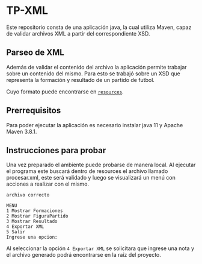 # TP-XML

Este repositorio consta de una aplicación java, la cual utiliza Maven,  capaz de validar archivos XML a partir del correspondiente XSD.

## Parseo de XML

Además de validar el contenido del archivo la aplicación permite trabajar sobre un contenido del mismo.
Para esto se trabajó sobre un XSD que representa la formación y resultado de un partido de futbol.

Cuyo formato puede encontrarse en [`resources`](./src/main/resources/xml-schema.xsd).

## Prerrequisitos

Para poder ejecutar la aplicación es necesario instalar java 11 y Apache Maven 3.8.1.

## Instrucciones para probar

Una vez preparado el ambiente puede probarse de manera local. Al ejecutar el programa este buscará dentro de resources el archivo llamado procesar.xml, este será validado y luego se visualizará un menú con acciones a realizar con el mismo.


``` Validando XML con XSD 
archivo correcto

MENU
1 Mostrar Formaciones
2 Mostrar FiguraPartido
3 Mostrar Resultado
4 Exportar XML
5 Salir
Ingrese una opcion:

``` 
Al seleccionar la opción ``4 Exportar XML`` se solicitara que ingrese una nota y el archivo generado podrá encontrarse en la raíz del proyecto.
